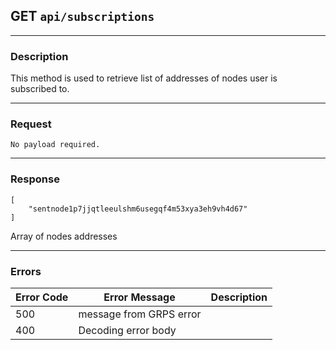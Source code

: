 ## GET `api/subscriptions`

---

### Description

This method is used to retrieve list of addresses of nodes user is subscribed to.

---

### Request


```
No payload required.
```

---

### Response

```
[
    "sentnode1p7jjqtleeulshm6usegqf4m53xya3eh9vh4d67"
]

```

Array of nodes addresses                            


---

### Errors

| Error Code | Error Message               | Description                        |
|------------|-----------------------------|------------------------------------|
| 500        | message from GRPS error     |                                    |
| 400        | Decoding error body         |                                    |
